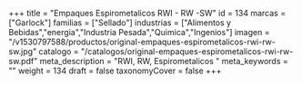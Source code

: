 +++
title = "Empaques Espirometalicos RWI - RW -SW"
id = 134
marcas = ["Garlock"]
familias = ["Sellado"]
industrias = ["Alimentos y Bebidas","energia","Industria Pesada","Quimica","Ingenios"]
imagen = "/v1530797588/productos/original-empaques-espirometalicos-rwi-rw-sw.jpg"
catalogo = "/catalogos/original-empaques-espirometalicos-rwi-rw-sw.pdf"
meta_description = "RWI, RW, Espirometalicos "
meta_keywords = ""
weight = 134
draft = false
taxonomyCover = false
+++
